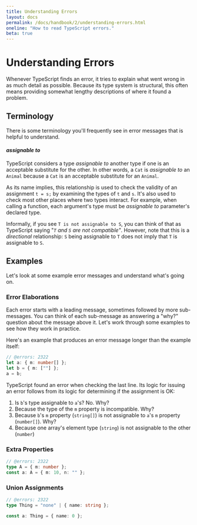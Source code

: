 ```yaml
---
title: Understanding Errors
layout: docs
permalink: /docs/handbook/2/understanding-errors.html
oneline: "How to read TypeScript errors."
beta: true
---
```


# Understanding Errors

Whenever TypeScript finds an error, it tries to explain what went wrong in as much detail as possible.
Because its type system is structural, this often means providing somewhat lengthy descriptions of where it found a problem.

## Terminology

There is some terminology you'll frequently see in error messages that is helpful to understand.

#### _assignable to_

TypeScript considers a type _assignable to_ another type if one is an acceptable substitute for the other.
In other words, a `Cat` is _assignable to_ an `Animal` because a `Cat` is an acceptable substitute for an `Animal`.

As its name implies, this relationship is used to check the validity of an assignment `t = s;` by examining the types of `t` and `s`.
It's also used to check most other places where two types interact.
For example, when calling a function, each argument's type must be _assignable to_ parameter's declared type.

Informally, if you see `T is not assignable to S`, you can think of that as TypeScript saying "_`T` and `S` are not compatible"_.
However, note that this is a _directional_ relationship: `S` being assignable to `T` does not imply that `T` is assignable to `S`.

## Examples

Let's look at some example error messages and understand what's going on.

### Error Elaborations

Each error starts with a leading message, sometimes followed by more sub-messages.
You can think of each sub-message as answering a "why?" question about the message above it.
Let's work through some examples to see how they work in practice.

Here's an example that produces an error message longer than the example itself:

```ts twoslash
// @errors: 2322
let a: { m: number[] };
let b = { m: [""] };
a = b;
```

TypeScript found an error when checking the last line.
Its logic for issuing an error follows from its logic for determining if the assignment is OK:

1. Is `b`'s type assignable to `a`'s? No. Why?
2. Because the type of the `m` property is incompatible. Why?
3. Because `b`'s `m` property (`string[]`) is not assignable to `a`'s `m` property (`number[]`). Why?
4. Because one array's element type (`string`) is not assignable to the other (`number`)

### Extra Properties

```ts twoslash
// @errors: 2322
type A = { m: number };
const a: A = { m: 10, n: "" };
```

### Union Assignments

```ts twoslash
// @errors: 2322
type Thing = "none" | { name: string };

const a: Thing = { name: 0 };
```
